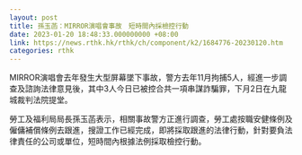 ```yaml
---
layout: post
title: 孫玉菡：MIRROR演唱會事故　短時間內採檢控行動
date: 2023-01-20 18:48:33.000000000 +08:00
link: https://news.rthk.hk/rthk/ch/component/k2/1684776-20230120.htm
categories: rthk
---
```


MIRROR演唱會去年發生大型屏幕墜下事故，警方去年11月拘捕5人，經進一步調查及諮詢法律意見後，其中3人今日已被控合共一項串謀詐騙罪，下月2日在九龍城裁判法院提堂。

勞工及福利局局長孫玉菡表示，相關事故警方正進行調查，勞工處按職安健條例及僱傭補償條例去跟進，搜證工作已經完成，即將採取跟進的法律行動，針對要負法律責任的公司或單位，短時間內根據法例採取檢控行動。
